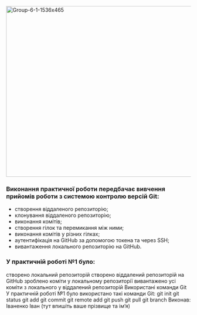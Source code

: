 <img width="1536" height="465" alt="Group-6-1-1536x465" src="https://github.com/user-attachments/assets/1246a68b-0794-4081-a823-87d105452e21" />

 ### Виконання практичної роботи передбачає вивчення прийомів роботи з системою контролю версій **Git**:



- створення віддаленого репозиторію;
- клонування віддаленого репозиторію;
- виконання комітів;
- створення гілок та перемикання між ними;
- виконання комітів у різних гілках;
- аутентифікація на GitHub за допомогою токена та через SSH;
- вивантаження локального репозиторію на GitHub.

### **У практичній роботі №1** було:

створено локальний репозиторій
створено віддалений репозиторій на GitHub
зроблено коміти у локальному репозиторії
вивантажено усі коміти з локального у віддалений репозиторій
Використані команди Git
У практичній роботі №1 було використано такі команди Git:
 git init
 git status
 git add
 git commit
 git remote add
 git push
 git pull
 git branch
Виконав: Іваненко Іван (тут впишіть ваше прізвище та ім’я)
